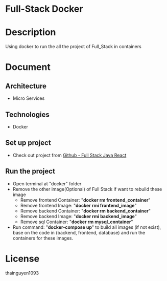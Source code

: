 # Full-Stack Docker

# Description 
Using docker to run the all the project of Full_Stack in containers

# Document

## Architecture

- Micro Services

## Technologies
- Docker

## Set up project
 - Check out project from [Github - Full Stack Java React](https://github.com/thainguyen1093/Full_Stack_Java_React)
 
## Run the project
- Open terminal at "docker" folder
- Remove the other image(Optional) of Full Stack if want to rebuild these image
  - Remove frontend Container: "**docker rm frontend_container**"
  - Remove frontend Image: "**docker rmi frontend_image**"
  - Remove backend Container: "**docker rm backend_container**"
  - Remove backend Image: "**docker rmi backend_image**"
  - Remove sql Container: "**docker rm mysql_container**"
- Run command: "**docker-compose up**" to build all images (if not exist), base on the code in (backend, frontend, database) and run the containers for these images.

# License

thainguyen1093

